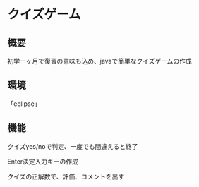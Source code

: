 # クイズゲーム<br>

## 概要<br>
初学一ヶ月で復習の意味も込め、javaで簡単なクイズゲームの作成

## 環境<br>
「eclipse」

## 機能<br>

クイズyes/noで判定、一度でも間違えると終了

Enter決定入力キーの作成

クイズの正解数で、評価、コメントを出す
　
